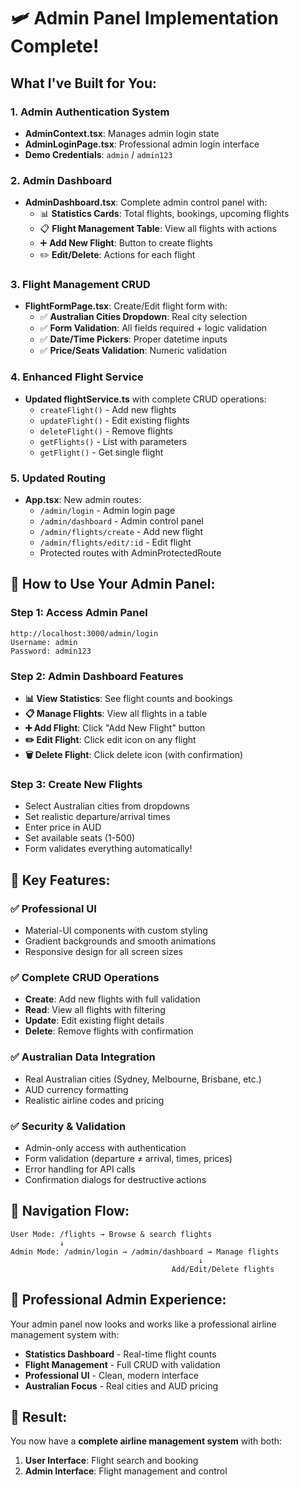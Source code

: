 # 🛩️ Admin Panel Implementation Complete!

## What I've Built for You:

### 1. **Admin Authentication System**
- **AdminContext.tsx**: Manages admin login state
- **AdminLoginPage.tsx**: Professional admin login interface
- **Demo Credentials**: `admin` / `admin123`

### 2. **Admin Dashboard**
- **AdminDashboard.tsx**: Complete admin control panel with:
  - 📊 **Statistics Cards**: Total flights, bookings, upcoming flights
  - 📋 **Flight Management Table**: View all flights with actions
  - ➕ **Add New Flight**: Button to create flights
  - ✏️ **Edit/Delete**: Actions for each flight

### 3. **Flight Management CRUD**
- **FlightFormPage.tsx**: Create/Edit flight form with:
  - ✅ **Australian Cities Dropdown**: Real city selection
  - ✅ **Form Validation**: All fields required + logic validation
  - ✅ **Date/Time Pickers**: Proper datetime inputs
  - ✅ **Price/Seats Validation**: Numeric validation

### 4. **Enhanced Flight Service**
- **Updated flightService.ts** with complete CRUD operations:
  - `createFlight()` - Add new flights
  - `updateFlight()` - Edit existing flights  
  - `deleteFlight()` - Remove flights
  - `getFlights()` - List with parameters
  - `getFlight()` - Get single flight

### 5. **Updated Routing**
- **App.tsx**: New admin routes:
  - `/admin/login` - Admin login page
  - `/admin/dashboard` - Admin control panel
  - `/admin/flights/create` - Add new flight
  - `/admin/flights/edit/:id` - Edit flight
  - Protected routes with AdminProtectedRoute

## 🚀 How to Use Your Admin Panel:

### Step 1: Access Admin Panel
```
http://localhost:3000/admin/login
Username: admin  
Password: admin123
```

### Step 2: Admin Dashboard Features
- **📊 View Statistics**: See flight counts and bookings
- **📋 Manage Flights**: View all flights in a table
- **➕ Add Flight**: Click "Add New Flight" button
- **✏️ Edit Flight**: Click edit icon on any flight
- **🗑️ Delete Flight**: Click delete icon (with confirmation)

### Step 3: Create New Flights
- Select Australian cities from dropdowns
- Set realistic departure/arrival times
- Enter price in AUD
- Set available seats (1-500)
- Form validates everything automatically!

## 🎯 Key Features:

### ✅ **Professional UI**
- Material-UI components with custom styling
- Gradient backgrounds and smooth animations
- Responsive design for all screen sizes

### ✅ **Complete CRUD Operations**
- **Create**: Add new flights with full validation
- **Read**: View all flights with filtering
- **Update**: Edit existing flight details
- **Delete**: Remove flights with confirmation

### ✅ **Australian Data Integration**
- Real Australian cities (Sydney, Melbourne, Brisbane, etc.)
- AUD currency formatting
- Realistic airline codes and pricing

### ✅ **Security & Validation**
- Admin-only access with authentication
- Form validation (departure ≠ arrival, times, prices)
- Error handling for API calls
- Confirmation dialogs for destructive actions

## 🔗 Navigation Flow:
```
User Mode: /flights → Browse & search flights
           ↓
Admin Mode: /admin/login → /admin/dashboard → Manage flights
                                          ↓
                                    Add/Edit/Delete flights
```

## 📱 Professional Admin Experience:
Your admin panel now looks and works like a professional airline management system with:
- **Statistics Dashboard** - Real-time flight counts
- **Flight Management** - Full CRUD with validation  
- **Professional UI** - Clean, modern interface
- **Australian Focus** - Real cities and AUD pricing

## 🎉 Result:
You now have a **complete airline management system** with both:
1. **User Interface**: Flight search and booking
2. **Admin Interface**: Flight management and control

